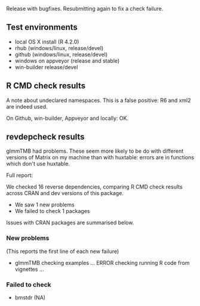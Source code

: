 
Release with bugfixes. Resubmitting again to fix a check failure.

## Test environments

* local OS X install (R 4.2.0)
* rhub (windows/linux, release/devel)
* github (windows/linux, release/devel)
* windows on appveyor (release and stable)
* win-builder release/devel


## R CMD check results

A note about undeclared namespaces. This is a false positive: R6 and
xml2 are indeed used.

On Github, win-builder, Appveyor and locally: OK.


## revdepcheck results

glmmTMB had problems. These seem more likely to be do with different versions of
Matrix on my machine than with huxtable: errors are in functions which don't use huxtable.

Full report:

We checked 16 reverse dependencies, comparing R CMD check results across CRAN and dev versions of this package.

 * We saw 1 new problems
 * We failed to check 1 packages

Issues with CRAN packages are summarised below.

### New problems
(This reports the first line of each new failure)

* glmmTMB
  checking examples ... ERROR
  checking running R code from vignettes ...

### Failed to check

* bmstdr (NA)
